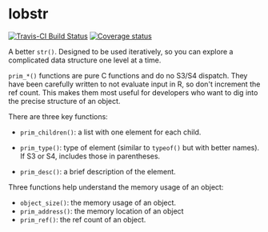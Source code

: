 # lobstr

[![Travis-CI Build Status](https://travis-ci.org/hadley/lobstr.svg?branch=master)](https://travis-ci.org/hadley/lobstr)
[![Coverage status](https://codecov.io/gh/hadley/lobstr/branch/master/graph/badge.svg)](https://codecov.io/github/hadley/lobstr?branch=master)
 
A better `str()`. Designed to be used iteratively, so you can explore a complicated data structure one level at a time. 

`prim_*()` functions are pure C functions and do no S3/S4 dispatch. They have been carefully written to not evaluate input in R, so don't increment the ref count. This makes them most useful for developers who want to dig into the precise structure of an object.

There are three key functions:

* `prim_children()`: a list with one element for each child.

* `prim_type()`: type of element (similar to `typeof()` but with better names).
  If S3 or S4, includes those in parentheses.

* `prim_desc()`: a brief description of the element.

Three functions help understand the memory usage of an object:

* `object_size()`: the memory usage of an object.
* `prim_address()`: the memory location of an object
* `prim_ref()`: the ref count of an object.
